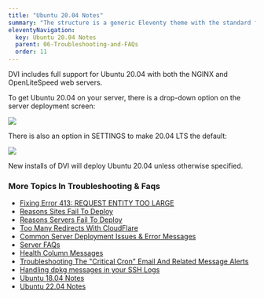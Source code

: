 ```yaml
---
title: "Ubuntu 20.04 Notes"
summary: "The structure is a generic Eleventy theme with the standard folder and file names."
eleventyNavigation:
  key: Ubuntu 20.04 Notes
  parent: 06-Troubleshooting-and-FAQs
  order: 11
---
```

DVI includes full support for Ubuntu 20.04 with both the NGINX and OpenLiteSpeed web servers.

To get Ubuntu 20.04 on your server, there is a drop-down option on the server deployment screen:

[![](https://web.archive.org/web/20240304152007im_/https://wpclouddeploy.com/wp-content/uploads/2022/07/wpcd50-ubuntu2004-02.png)](https://web.archive.org/web/20240304152007/https://wpclouddeploy.com/wp-content/uploads/2022/07/wpcd50-ubuntu2004-02.png)

There is also an option in SETTINGS to make 20.04 LTS the default:

[![](https://web.archive.org/web/20240304152007im_/https://wpclouddeploy.com/wp-content/uploads/2021/02/wpcd-v4-070.png)](https://web.archive.org/web/20240304152007/https://wpclouddeploy.com/wp-content/uploads/2021/02/wpcd-v4-070.png)

New installs of DVI will deploy Ubuntu 20.04 unless otherwise specified.

### More Topics In Troubleshooting & Faqs

*   [Fixing Error 413: REQUEST ENTITY TOO LARGE](https://web.archive.org/web/20240304152007/https://wpclouddeploy.com/documentation/troubleshooting-and-faq-parent/fixing-error-413-request-entity-too-large/)
*   [Reasons Sites Fail To Deploy](https://web.archive.org/web/20240304152007/https://wpclouddeploy.com/documentation/troubleshooting-and-faq-parent/reasons-sites-fail-to-deploy/)
*   [Reasons Servers Fail To Deploy](https://web.archive.org/web/20240304152007/https://wpclouddeploy.com/documentation/troubleshooting-and-faq-parent/reasons-servers-fail-to-deploy/)
*   [Too Many Redirects With CloudFlare](https://web.archive.org/web/20240304152007/https://wpclouddeploy.com/documentation/troubleshooting-and-faq-parent/too-many-redirects-with-cloudflare/)
*   [Common Server Deployment Issues & Error Messages](https://web.archive.org/web/20240304152007/https://wpclouddeploy.com/documentation/troubleshooting-and-faq-parent/common-server-deployment-issues/)
*   [Server FAQs](https://web.archive.org/web/20240304152007/https://wpclouddeploy.com/documentation/troubleshooting-and-faq-parent/server-faqs/)
*   [Health Column Messages](https://web.archive.org/web/20240304152007/https://wpclouddeploy.com/documentation/troubleshooting-and-faq-parent/health-column-messages/)
*   [Troubleshooting The "Critical Cron" Email And Related Message Alerts](https://web.archive.org/web/20240304152007/https://wpclouddeploy.com/documentation/troubleshooting-and-faq-parent/troubleshooting-the-critical-cron-email-alerts/)
*   [Handling dpkg messages in your SSH Logs](https://web.archive.org/web/20240304152007/https://wpclouddeploy.com/documentation/troubleshooting-and-faq-parent/handling-dpkg-messages-in-your-ssh-logs/)
*   [Ubuntu 18.04 Notes](https://web.archive.org/web/20240304152007/https://wpclouddeploy.com/documentation/troubleshooting-and-faq-parent/ubuntu-18-04-notes/)
*   [Ubuntu 22.04 Notes](https://web.archive.org/web/20240304152007/https://wpclouddeploy.com/documentation/troubleshooting-and-faq-parent/ubuntu-22-04-notes/)
